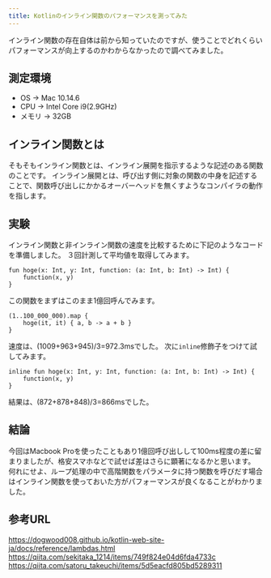 ```yaml
---
title: Kotlinのインライン関数のパフォーマンスを測ってみた
---
```


インライン関数の存在自体は前から知っていたのですが、使うことでどれくらいパフォーマンスが向上するのかわからなかったので調べてみました。

## 測定環境
- OS -> Mac 10.14.6
- CPU -> Intel Core i9(2.9GHz)
- メモリ -> 32GB

## インライン関数とは
そもそもインライン関数とは、インライン展開を指示するような記述のある関数のことです。
インライン展開とは、呼び出す側に対象の関数の中身を記述することで、関数呼び出しにかかるオーバーヘッドを無くすようなコンパイラの動作を指します。

## 実験
インライン関数と非インライン関数の速度を比較するために下記のようなコードを準備しました。
３回計測して平均値を取得してみます。

```
fun hoge(x: Int, y: Int, function: (a: Int, b: Int) -> Int) {
    function(x, y)
}
```

この関数をまずはこのまま1億回呼んでみます。

```
(1..100_000_000).map {
    hoge(it, it) { a, b -> a + b }
}
```

速度は、(1009+963+945)/3=972.3msでした。
次に`inline`修飾子をつけて試してみます。

```
inline fun hoge(x: Int, y: Int, function: (a: Int, b: Int) -> Int) {
    function(x, y)
}
```

結果は、(872+878+848)/3=866msでした。

## 結論
今回はMacbook Proを使ったこともあり1億回呼び出しして100ms程度の差に留まりましたが、格安スマホなどで試せば差はさらに顕著になるかと思います。
何れにせよ、ループ処理の中で高階関数をパラメータに持つ関数を呼びだす場合はインライン関数を使っておいた方がパフォーマンスが良くなることがわかりました。


## 参考URL
https://dogwood008.github.io/kotlin-web-site-ja/docs/reference/lambdas.html
https://qiita.com/sekitaka_1214/items/749f824e04d6fda4733c
https://qiita.com/satoru_takeuchi/items/5d5eacfd805bd5289311